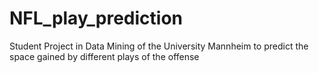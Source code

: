# NFL_play_prediction
Student Project in Data Mining of the University Mannheim to predict the space gained by different plays of the offense
